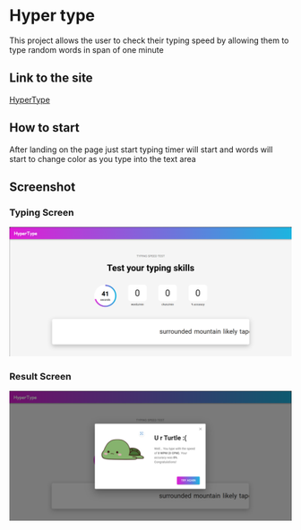 # Hyper type

This project allows the user to check their typing speed by allowing them to type random words in span of one minute

## Link to the site

[HyperType](https://jyotikhot.github.io/typing-test/)

## How to start

After landing on the page just start typing timer will start and words will start to change color as you type into the text area

## Screenshot

### Typing Screen

![aTyping Screen](description_assets/Typing-test.png)

### Result Screen

![Result popup](description_assets/result.png)

